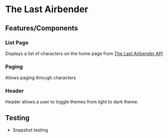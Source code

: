 # The Last Airbender 

## Features/Components

### List Page

Displays a list of characters on the home page from [The Last Airbender API](https://last-airbender-api.herokuapp.com/)

### Paging

Allows paging through characters

### Header

Header allows a user to toggle themes from light to dark theme.

## Testing

* Snapshot testing